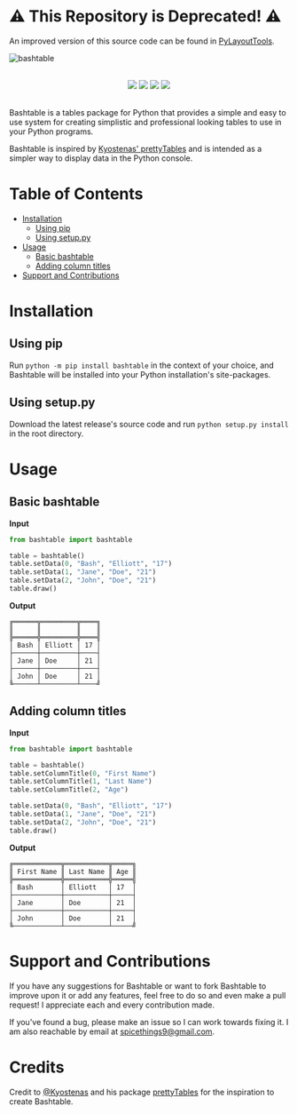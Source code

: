 # ⚠️ This Repository is Deprecated! ⚠️
An improved version of this source code can be found in [PyLayoutTools](https://github.com/rackodo/PyLayoutTools).

![bashtable](https://user-images.githubusercontent.com/42397332/162611617-8835e233-3c59-4f8e-9846-c6c4e2add4ae.png)

<div align="center">
	<br>
	<img src="https://img.shields.io/github/workflow/status/rackodo/bashtable/Upload%20Python%20Package?label=Package%20Status&style=for-the-badge&logo=python&logoColor=white">
	<img src="https://img.shields.io/github/v/tag/rackodo/bashtable?style=for-the-badge">
	<img src="https://img.shields.io/github/release-date/rackodo/bashtable?style=for-the-badge">
	<img src="https://img.shields.io/github/commit-activity/w/rackodo/bashtable?style=for-the-badge">
	<br><br>
</div>

Bashtable is a tables package for Python that provides a simple and easy to use system for creating simplistic and professional looking tables to use in your Python programs.

Bashtable is inspired by [Kyostenas' prettyTables](https://github.com/Kyostenas/prettyTables) and is intended as a simpler way to display data in the Python console.

# Table of Contents
- [Installation](#installation)
  * [Using pip](#using-pip)
  * [Using setup.py](#using-setuppy)
- [Usage](#usage)
  * [Basic bashtable](#basic-bashtable)
  * [Adding column titles](#adding-column-titles)
- [Support and Contributions](#support-and-contributions)

# Installation
## Using pip
Run `python -m pip install bashtable` in the context of your choice, and Bashtable will be installed into your Python installation's site-packages.
## Using setup.py
Download the latest release's source code and run `python setup.py install` in the root directory.

# Usage
## Basic bashtable

**Input**
```python
from bashtable import bashtable

table = bashtable()
table.setData(0, "Bash", "Elliott", "17")
table.setData(1, "Jane", "Doe", "21")
table.setData(2, "John", "Doe", "21")
table.draw()
```

**Output**
```
╔══════╦═════════╦════╗
║      ║         ║    ║
╠══════╬═════════╬════╣
│ Bash │ Elliott │ 17 │
├──────┼─────────┼────┤
│ Jane │ Doe     │ 21 │
├──────┼─────────┼────┤
│ John │ Doe     │ 21 │
╚──────┴─────────┴────╝
```

## Adding column titles

**Input**
```python
from bashtable import bashtable

table = bashtable()
table.setColumnTitle(0, "First Name")
table.setColumnTitle(1, "Last Name")
table.setColumnTitle(2, "Age")

table.setData(0, "Bash", "Elliott", "17")
table.setData(1, "Jane", "Doe", "21")
table.setData(2, "John", "Doe", "21")
table.draw()
```

**Output**
```
╔════════════╦═══════════╦═════╗
║ First Name ║ Last Name ║ Age ║
╠════════════╬═══════════╬═════╣
│ Bash       │ Elliott   │ 17  │
├────────────┼───────────┼─────┤
│ Jane       │ Doe       │ 21  │
├────────────┼───────────┼─────┤
│ John       │ Doe       │ 21  │
╚────────────┴───────────┴─────╝
```

# Support and Contributions
If you have any suggestions for Bashtable or want to fork Bashtable to improve upon it or add any features, feel free to do so and even make a pull request! I appreciate each and every contribution made.

If you've found a bug, please make an issue so I can work towards fixing it. I am also reachable by email at spicethings9@gmail.com.

# Credits
Credit to [@Kyostenas](https://github.com/Kyostenas) and his package [prettyTables](https://github.com/Kyostenas/prettyTables) for the inspiration to create Bashtable.
